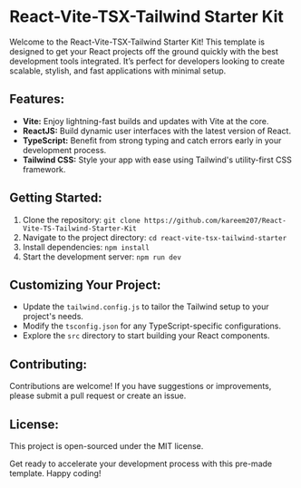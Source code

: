 # React-Vite-TSX-Tailwind Starter Kit

Welcome to the React-Vite-TSX-Tailwind Starter Kit! This template is designed to get your React projects off the ground quickly with the best development tools integrated. It’s perfect for developers looking to create scalable, stylish, and fast applications with minimal setup.

## Features:
- **Vite:** Enjoy lightning-fast builds and updates with Vite at the core.
- **ReactJS:** Build dynamic user interfaces with the latest version of React.
- **TypeScript:** Benefit from strong typing and catch errors early in your development process.
- **Tailwind CSS:** Style your app with ease using Tailwind's utility-first CSS framework.

## Getting Started:
1. Clone the repository: `git clone https://github.com/kareem207/React-Vite-TS-Tailwind-Starter-Kit`
2. Navigate to the project directory: `cd react-vite-tsx-tailwind-starter`
3. Install dependencies: `npm install`
4. Start the development server: `npm run dev`

## Customizing Your Project:
- Update the `tailwind.config.js` to tailor the Tailwind setup to your project's needs.
- Modify the `tsconfig.json` for any TypeScript-specific configurations.
- Explore the `src` directory to start building your React components.

## Contributing:
Contributions are welcome! If you have suggestions or improvements, please submit a pull request or create an issue.

## License:
This project is open-sourced under the MIT license.

Get ready to accelerate your development process with this pre-made template. Happy coding!
